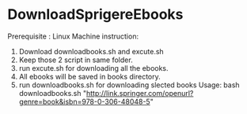 # DownloadSprigereEbooks

Prerequisite : Linux Machine
instruction: 
1. Download downloadbooks.sh and excute.sh
2. Keep those 2 script in same folder.
3. run excute.sh for downloading all the ebooks.
4. All ebooks will be saved in books directory.
5. run downloadbooks.sh for downloading slected books
  Usage: bash downloadbooks.sh "http://link.springer.com/openurl?genre=book&isbn=978-0-306-48048-5"
